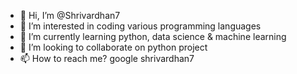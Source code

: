 - 👋 Hi, I’m @Shrivardhan7
- 👀 I’m interested in coding various programming languages 
- 🌱 I’m currently learning python, data science & machine learning  
- 💞️ I’m looking to collaborate on python project 
- 📫 How to reach me? google shrivardhan7

<!---
Shrivardhan7/Shrivardhan7 is a ✨ special ✨ repository because its `README.md` (this file) appears on your GitHub profile.
You can click the Preview link to take a look at your changes.
--->
